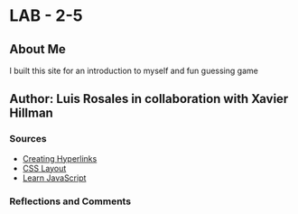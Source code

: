 # LAB - 2-5

## About Me

I built this site for an introduction to myself and fun guessing game

## Author: Luis Rosales in collaboration with Xavier Hillman

### Sources

- [Creating Hyperlinks](https://developer.mozilla.org/en-US/docs/Learn/HTML/Introduction_to_HTML/Creating_hyperlinks)
- [CSS Layout](https://developer.mozilla.org/en-US/docs/Learn/CSS/CSS_layout)
- [Learn JavaScript](https://developer.mozilla.org/en-US/docs/Learn/JavaScript)

### Reflections and Comments
